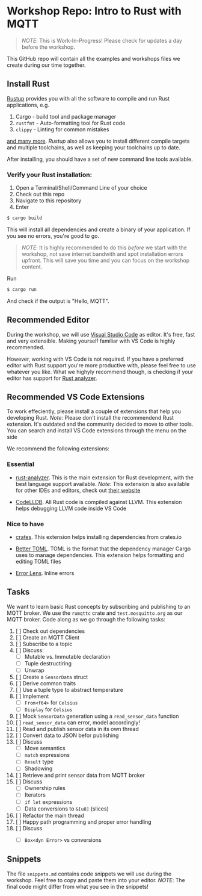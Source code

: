 # Workshop Repo: Intro to Rust with MQTT

> *NOTE*: This is Work-In-Progress! Please check for updates a day before the workshop.

This GitHub repo will contain all the examples and workshops files we create during our time together.

## Install Rust

[Rustup](https://rustup.rs) provides you with all the software to compile and run Rust applications, e.g.

1. Cargo - build tool and package manager
2. `rustfmt` - Auto-formatting tool for Rust code
3. `clippy` - Linting for common mistakes

[and many more](https://rust-lang.github.io/rustup-components-history/). *Rustup* also allows you to install different compile targets and multiple toolchains, as well as keeping your toolchains up to date.

After installing, you should have a set of new command line tools available.

### Verify your Rust installation:

1. Open a Terminal/Shell/Command Line of your choice
2. Check out this repo
3. Navigate to this repository
4. Enter


```bash
$ cargo build
```

This will install all dependencies and create a binary of your application. If you see no errors, you're good to go.

> *NOTE*: It is highly recommended to do this _before_ we start with the workshop, not save internet bandwith and spot installation errors upfront. This will save you time and you can focus on the workshop content.

Run

```bash
$ cargo run
```

And check if the output is "Hello, MQTT".

## Recommended Editor

During the workshop, we will use [Visual Studio Code](https://code.visualstudio.com/) as editor. It's free, fast and very extensible. Making yourself familiar with VS Code is highly recommended.

However, working with VS Code is not required. If you have a preferred editor with Rust support you're more productive with, please feel free to use whatever you like. What we highyly recommend though, is checking if your editor has support for [Rust analyzer](https://rust-analyzer.github.io/).

## Recommended VS Code Extensions

To work effeciently, please install a couple of extensions that help you developing Rust. *Note*: Please don't install the recommendend Rust extension. It's outdated and the community decided to move to other tools. You can search and install VS Code extensions through the menu on the side

We recommend the following extensions:

### Essential

- [rust-analyzer](https://marketplace.visualstudio.com/items?itemName=rust-lang.rust-analyzer). This is the main extension for Rust development, with the best language support available. *Note*: This extension is also available for other IDEs and editors, check out [their website](https://rust-analyzer.github.io/)

- [CodeLLDB](https://marketplace.visualstudio.com/items?itemName=vadimcn.vscode-lldb). All Rust code is compiled against LLVM. This extension helps debugging LLVM code inside VS Code

### Nice to have

- [crates](https://marketplace.visualstudio.com/items?itemName=serayuzgur.crates). This extension helps installing dependencies from crates.io

- [Better TOML](https://marketplace.visualstudio.com/items?itemName=bungcip.better-toml). TOML is the format that the dependency manager Cargo uses to manage dependencies. This extension helps formatting and editing TOML files

- [Error Lens](https://marketplace.visualstudio.com/items?itemName=usernamehw.errorlens). Inline errors

## Tasks

We want to learn basic Rust concepts by subscribing and publishing to an MQTT broker. We use the `rumqttc` crate and `test.mosquitto.org` as our MQTT broker. Code along as we go through the following tasks:

1. [ ] Check out dependencies
2. [ ] Create an MQTT Client
3. [ ] Subscribe to a topic
4. [ ] Discuss:
    - [ ] Mutable vs. Immutable declaration
    - [ ] Tuple destructiring
    - [ ] Unwrap
5. [ ] Create a `SensorData` struct
6. [ ] Derive common traits
7. [ ] Use a tuple type to abstract temperature
8. [ ] Implement
    - [ ] `From<f64>` for `Celsius`
    - [ ] `Display` for `Celsius`
9. [ ] Mock `SensorData` generation using a  `read_sensor_data` function
10. [ ] `read_sensor_data` can error, model accordingly!
11. [ ] Read and publish sensor data in its own thread
12. [ ] Convert data to JSON befor publishing
13. [ ] Discuss
    - [ ] Move semantics
    - [ ] `match` expressions
    - [ ] `Result` type
    - [ ] Shadowing
14. [ ] Retrieve and print sensor data from MQTT broker
15. [ ] Discuss
    - [ ] Ownership rules
    - [ ] Iterators
    - [ ] `if let` expressions
    - [ ] Data conversions to `&[u8]` (slices)
16. [ ] Refactor the main thread
17. [ ] Happy path programming and proper error handling
18. [ ] Discuss
    - [ ] `Box<dyn Error>` vs conversions


## Snippets

The file `snippets.md` contains code snippets we will use during the workshop. Feel free to copy and paste them into your editor. *NOTE*: The final code might differ from what you see in the snippets!
